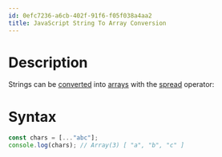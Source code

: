 ```yaml
---
id: 0efc7236-a6cb-402f-91f6-f05f038a4aa2
title: JavaScript String To Array Conversion
---
```


# Description

Strings can be [converted](20200613170756-javascript_type_conversion)
into [arrays](20200826201029-arrays) with the
[spread](20201014094144-spread) operator:

# Syntax

``` javascript
const chars = [..."abc"];
console.log(chars); // Array(3) [ "a", "b", "c" ]
```
